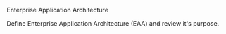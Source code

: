 Enterprise Application Architecture 

Define Enterprise Application Architecture (EAA) and review it's purpose. 
